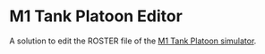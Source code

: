 # M1 Tank Platoon Editor
A solution to edit the ROSTER file of the <a href="http://www.myabandonware.com/game/m1-tank-platoon-1uo">M1 Tank Platoon simulator</a>.
